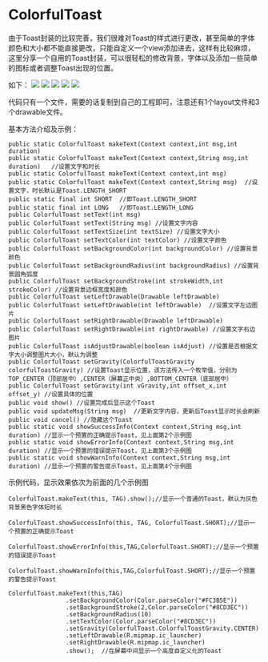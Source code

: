 # ColorfulToast
由于Toast封装的比较完善，我们很难对Toast的样式进行更改，甚至简单的字体颜色和大小都不能直接更改，只能自定义一个view添加进去，这样有比较麻烦，这里分享一个自用的Toast封装，可以很轻松的修改背景，字体以及添加一些简单的图标或者调整Toast出现的位置。

如下：
![](https://upload-images.jianshu.io/upload_images/5111131-14ceaf6e0f04e1cc.png?imageMogr2/auto-orient/strip%7CimageView2/2/w/1240)
![](https://upload-images.jianshu.io/upload_images/5111131-a5312c8150f603d6.png?imageMogr2/auto-orient/strip%7CimageView2/2/w/1240)
![](https://upload-images.jianshu.io/upload_images/5111131-9c3f633b5bed9493.png?imageMogr2/auto-orient/strip%7CimageView2/2/w/1240)
![](https://upload-images.jianshu.io/upload_images/5111131-865662293b12d83d.png?imageMogr2/auto-orient/strip%7CimageView2/2/w/1240)
![](https://upload-images.jianshu.io/upload_images/5111131-cc222c31a00014e2.png?imageMogr2/auto-orient/strip%7CimageView2/2/w/1240)

代码只有一个文件，需要的话复制到自己的工程即可，注意还有1个layout文件和3个drawable文件。

基本方法介绍及示例：
```
public static ColorfulToast makeText(Context context,int msg,int duration)
public static ColorfulToast makeText(Context context,String msg,int duration)   //设置文字和时长
public static ColorfulToast makeText(Context context,int msg)
public static ColorfulToast makeText(Context context,String msg)  //设置文字，时长默认是Toast.LENGTH_SHORT
public static final int SHORT  //即Toast.LENGTH_SHORT
public static final int LONG   //即Toast.LENGTH_LONG
public ColorfulToast setText(int msg)
public ColorfulToast setText(String msg) //设置文字内容
public ColorfulToast setTextSize(int textSize) //设置文字大小
public ColorfulToast setTextColor(int textColor) //设置文字颜色
public ColorfulToast setBackgroundColor(int backgroundColor) //设置背景颜色
public ColorfulToast setBackgroundRadius(int backgroundRadius) //设置背景圆角弧度
public ColorfulToast setBackgroundStroke(int strokeWidth,int strokeColor) //设置背景边框宽度和颜色
public ColorfulToast setLeftDrawable(Drawable leftDrawable)
public ColorfulToast setLeftDrawable(int leftDrawable)  //设置文字左边图片
public ColorfulToast setRightDrawable(Drawable leftDrawable)
public ColorfulToast setRightDrawable(int rightDrawable) //设置文字右边图片
public ColorfulToast isAdjustDrawable(boolean isAdjust) //设置是否根据文字大小调整图片大小，默认为调整
public ColorfulToast setGravity(ColorfulToastGravity colorfulToastGravity) //设置Toast显示位置，该方法传入一个枚举值，分别为TOP_CENTER（顶部居中）,CENTER（屏幕正中央）,BOTTOM_CENTER（底部居中）
public ColorfulToast setGravity(int vGravity,int offset_x,int offset_y) //设置具体的位置
public void show() //设置完成后显示这个Toast
public void updateMsg(String msg)  //更新文字内容，更新后Toast显示时长会刷新
public void cancel() //隐藏这个Toast
public static void showSuccessInfo(Context context,String msg,int duration) //显示一个预置的正确提示Toast，见上面第2个示例图
public static void showErrorInfo(Context context,String msg,int duration) //显示一个预置的错误提示Toast，见上面第3个示例图
public static void showWarnInfo(Context context,String msg,int duration) //显示一个预置的警告提示Toast，见上面第4个示例图
``` 

示例代码，显示效果依次为前面的几个示例图
```
ColorfulToast.makeText(this, TAG).show();//显示一个普通的Toast，默认为灰色背景黑色字体短时长
```
```
ColorfulToast.showSuccessInfo(this, TAG, ColorfulToast.SHORT);//显示一个预置的正确提示Toast
```
```
ColorfulToast.showErrorInfo(this,TAG,ColorfulToast.SHORT);//显示一个预置的错误提示Toast
```
```
ColorfulToast.showWarnInfo(this,TAG,ColorfulToast.SHORT);//显示一个预置的警告提示Toast
```
```
ColorfulToast.makeText(this,TAG)
                .setBackgroundColor(Color.parseColor("#FC3B5E"))
                .setBackgroundStroke(2,Color.parseColor("#8CD3EC"))
                .setBackgroundRadius(10)
                .setTextColor(Color.parseColor("#8CD3EC"))
                .setGravity(ColorfulToast.ColorfulToastGravity.CENTER)
                .setLeftDrawable(R.mipmap.ic_launcher)
                .setRightDrawable(R.mipmap.ic_launcher)
                .show();  //在屏幕中间显示一个高度自定义化的Toast
```




